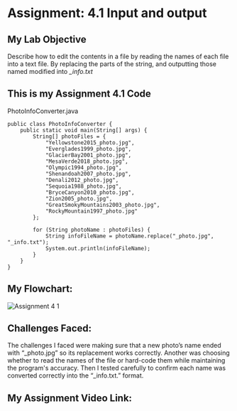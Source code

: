 # Assignment: 4.1 Input and output

## My Lab Objective
Describe how to edit the contents in a file by reading the names of each file into a text file. By replacing the parts of the string, and outputting those named modified into *_info.txt*

## This is my Assignment 4.1 Code

PhotoInfoConverter.java
```
public class PhotoInfoConverter {
    public static void main(String[] args) {
        String[] photoFiles = {
            "Yellowstone2015_photo.jpg",
            "Everglades1999_photo.jpg",
            "GlacierBay2001_photo.jpg",
            "MesaVerde2018_photo.jpg",
            "Olympic1994_photo.jpg",
            "Shenandoah2007_photo.jpg",
            "Denali2012_photo.jpg",
            "Sequoia1988_photo.jpg",
            "BryceCanyon2010_photo.jpg",
            "Zion2005_photo.jpg",
            "GreatSmokyMountains2003_photo.jpg",
            "RockyMountain1997_photo.jpg"
        };

        for (String photoName : photoFiles) {
            String infoFileName = photoName.replace("_photo.jpg", "_info.txt");
            System.out.println(infoFileName);
        }
    }
}
```
## My Flowchart:
![Assignment 4 1](https://github.com/user-attachments/assets/76476ded-08e3-4368-899c-ccae92ea74fb)

## Challenges Faced:

The challenges I faced were making sure that a new photo’s name ended with “_photo.jpg” so its replacement works correctly. Another was choosing whether to read the names of the file or hard-code them while maintaining the program's accuracy. Then I tested carefully to confirm each name was converted correctly into the “_info.txt.” format.

## My Assignment Video Link:

